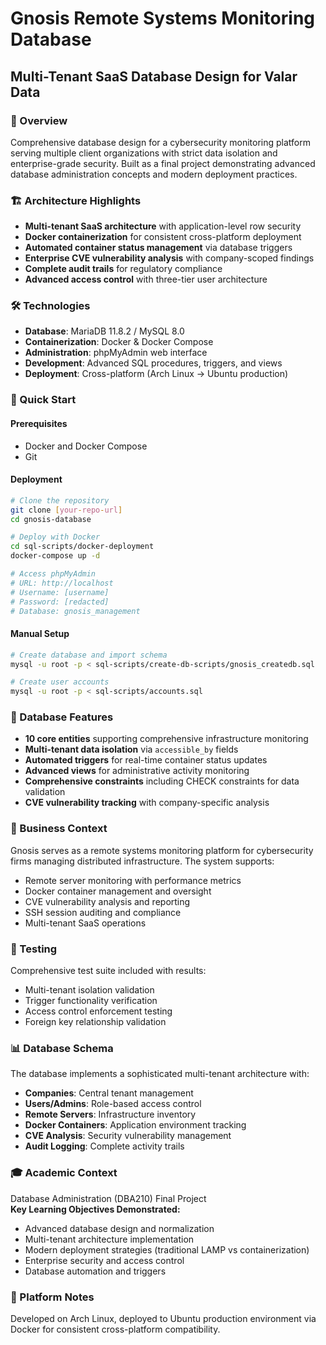 # Gnosis Remote Systems Monitoring Database
## Multi-Tenant SaaS Database Design for Valar Data

### 🎯 Overview
Comprehensive database design for a cybersecurity monitoring platform serving multiple client organizations with strict data isolation and enterprise-grade security. Built as a final project demonstrating advanced database administration concepts and modern deployment practices.

### 🏗️ Architecture Highlights
- **Multi-tenant SaaS architecture** with application-level row security
- **Docker containerization** for consistent cross-platform deployment
- **Automated container status management** via database triggers
- **Enterprise CVE vulnerability analysis** with company-scoped findings
- **Complete audit trails** for regulatory compliance
- **Advanced access control** with three-tier user architecture

### 🛠️ Technologies
- **Database**: MariaDB 11.8.2 / MySQL 8.0
- **Containerization**: Docker & Docker Compose
- **Administration**: phpMyAdmin web interface
- **Development**: Advanced SQL procedures, triggers, and views
- **Deployment**: Cross-platform (Arch Linux → Ubuntu production)


### 🚀 Quick Start


#### Prerequisites
- Docker and Docker Compose
- Git

#### Deployment
```bash
# Clone the repository
git clone [your-repo-url]
cd gnosis-database

# Deploy with Docker
cd sql-scripts/docker-deployment
docker-compose up -d

# Access phpMyAdmin
# URL: http://localhost
# Username: [username]
# Password: [redacted]
# Database: gnosis_management
```

#### Manual Setup
```bash
# Create database and import schema
mysql -u root -p < sql-scripts/create-db-scripts/gnosis_createdb.sql

# Create user accounts
mysql -u root -p < sql-scripts/accounts.sql
```

### 🔐 Database Features
- **10 core entities** supporting comprehensive infrastructure monitoring
- **Multi-tenant data isolation** via `accessible_by` fields
- **Automated triggers** for real-time container status updates
- **Advanced views** for administrative activity monitoring
- **Comprehensive constraints** including CHECK constraints for data validation
- **CVE vulnerability tracking** with company-specific analysis

### 🏢 Business Context
Gnosis serves as a remote systems monitoring platform for cybersecurity firms managing distributed infrastructure. The system supports:
- Remote server monitoring with performance metrics
- Docker container management and oversight
- CVE vulnerability analysis and reporting
- SSH session auditing and compliance
- Multi-tenant SaaS operations

### 🧪 Testing
Comprehensive test suite included with results:
- Multi-tenant isolation validation
- Trigger functionality verification
- Access control enforcement testing
- Foreign key relationship validation

### 📊 Database Schema
The database implements a sophisticated multi-tenant architecture with:
- **Companies**: Central tenant management
- **Users/Admins**: Role-based access control
- **Remote Servers**: Infrastructure inventory
- **Docker Containers**: Application environment tracking
- **CVE Analysis**: Security vulnerability management
- **Audit Logging**: Complete activity trails

### 🎓 Academic Context
Database Administration (DBA210) Final Project  
**Key Learning Objectives Demonstrated:**
- Advanced database design and normalization
- Multi-tenant architecture implementation
- Modern deployment strategies (traditional LAMP vs containerization)
- Enterprise security and access control
- Database automation and triggers

### 🐧 Platform Notes
Developed on Arch Linux, deployed to Ubuntu production environment via Docker for consistent cross-platform compatibility.


